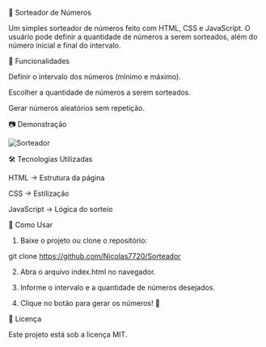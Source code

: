 🎲 Sorteador de Números

Um simples sorteador de números feito com HTML, CSS e JavaScript. O usuário pode definir a quantidade de números a serem sorteados, além do número inicial e final do intervalo.

🚀 Funcionalidades

Definir o intervalo dos números (mínimo e máximo).

Escolher a quantidade de números a serem sorteados.

Gerar números aleatórios sem repetição.


📷 Demonstração

![Sorteador](https://github.com/user-attachments/assets/ca5aa76c-ba83-45db-998c-fa99f9ba3a78)


🛠 Tecnologias Utilizadas

HTML → Estrutura da página

CSS → Estilização

JavaScript → Lógica do sorteio


🔧 Como Usar

1. Baixe o projeto ou clone o repositório:

git clone https://github.com/Nicolas7720/Sorteador


2. Abra o arquivo index.html no navegador.


3. Informe o intervalo e a quantidade de números desejados.


4. Clique no botão para gerar os números! 🎉


📄 Licença

Este projeto está sob a licença MIT.
